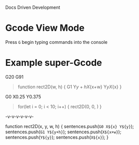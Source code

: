 Docs Driven Development

# Gcode View Mode
Press `G`
begin typing commands into the console

# Example super-Gcode
G20
G91

>function rect2D(w, h) {
    G1 Y${y+h}
    X${x+w}
    Y${y}
    X${x}
>}

G0 X0.25 Y0.375
>for(let i = 0; i < 10; i++) {
>   rect2D(0, 0, )
>}

-v-v-v-v-v-v-

function rect2D(x, y, w, h) {
    sentences.push(`G0 X${x} Y${y}`);
    sentences.push(`G1 Y${y+h}`);
    sentences.push(`X${x+w}`);
    sentences.push(`Y${y}`);
    sentences.push(`X${x}`);
}
